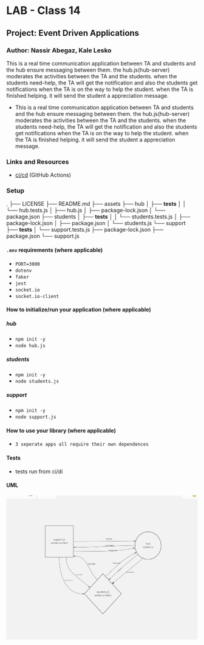 # LAB - Class 14

## Project: Event Driven Applications


### Author: Nassir Abegaz, Kale Lesko

This is a real time communication application between TA and students and the hub ensure messaging between them. the hub.js(hub-server) moderates the activities between the TA and the students. when the students need-help, the TA will get the notification and also the students get notifications when the TA is on the way to help the student. when the TA is finished helping. it will send the student a appreciation message.



- This is a real time communication application between TA and students and the hub ensure messaging between them. the hub.js(hub-server) moderates the activities between the TA and the students. when the students need-help, the TA will get the notification and also the students get notifications when the TA is on the way to help the student. when the TA is finished helping. it will send the student a appreciation message.


### Links and Resources

- [ci/cd](https://github.com/Saynka/lab14hub/actions) (GitHub Actions)
<!-- - [back-end server url](http://xyz.com) (when applicable)
- [front-end application](http://xyz.com) (when applicable) -->

### Setup

.
├── LICENSE
├── README.md
├── assets
├── hub
│ ├── **tests**
│ │ └── hub.tests.js
│ ├── hub.js
│ ├── package-lock.json
│ └── package.json
├── students
│ ├── **tests**
│ │ └── students.tests.js
│ ├── package-lock.json
│ ├── package.json
│ └── students.js
└── support
├── **tests**
│ └── support.tests.js
├── package-lock.json
├── package.json
└── support.js

#### `.env` requirements (where applicable)

- `PORT=3000`
- `dotenv`
- `faker`
- `jest`
- `socket.io`
- `socket.io-client`

#### How to initialize/run your application (where applicable)

##### hub

- `npm init -y`
- `node hub.js`

##### students

- `npm init -y`
- `node students.js`

##### support

- `npm init -y`
- `node support.js`

#### How to use your library (where applicable)

- `3 seperate apps all require their own dependences`

#### Tests

- tests run from ci/di

#### UML

![UML Example](./assets/UML.png)
